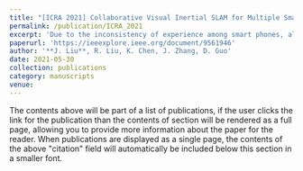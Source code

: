 ```yaml
---
title: "[ICRA 2021] Collaborative Visual Inertial SLAM for Multiple Smart Phones"
permalink: /publication/ICRA_2021
excerpt: 'Due to the inconsistency of experience among smart phones, all maps are modeled as deformable maps to achieve flexible fusion of maps. Backbone is VINS\_Mobile. Utilize the Ceres nonlinear optimization library, employing automatic differentiation, numerical differentiation, and analytical differentiation for the Jacobian matrix.'
paperurl: 'https://ieeexplore.ieee.org/document/9561946'
author: '**J. Liu**, R. Liu, K. Chen, J. Zhang, D. Guo'
date: 2021-05-30
collection: publications
category: manuscripts
venue: 
---
```


The contents above will be part of a list of publications, if the user clicks the link for the publication than the contents of section will be rendered as a full page, allowing you to provide more information about the paper for the reader. When publications are displayed as a single page, the contents of the above "citation" field will automatically be included below this section in a smaller font.

